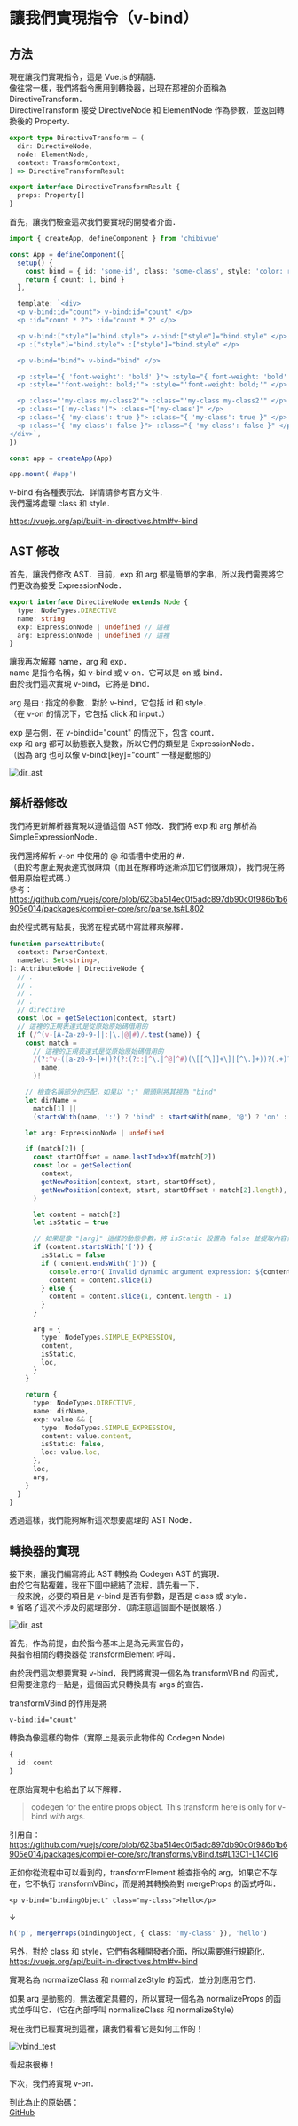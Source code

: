 # 讓我們實現指令（v-bind）

## 方法

現在讓我們實現指令，這是 Vue.js 的精髓．  
像往常一樣，我們將指令應用到轉換器，出現在那裡的介面稱為 DirectiveTransform．  
DirectiveTransform 接受 DirectiveNode 和 ElementNode 作為參數，並返回轉換後的 Property．

```ts
export type DirectiveTransform = (
  dir: DirectiveNode,
  node: ElementNode,
  context: TransformContext,
) => DirectiveTransformResult

export interface DirectiveTransformResult {
  props: Property[]
}
```

首先，讓我們檢查這次我們要實現的開發者介面．

```ts
import { createApp, defineComponent } from 'chibivue'

const App = defineComponent({
  setup() {
    const bind = { id: 'some-id', class: 'some-class', style: 'color: red' }
    return { count: 1, bind }
  },

  template: `<div>
  <p v-bind:id="count"> v-bind:id="count" </p>
  <p :id="count * 2"> :id="count * 2" </p>

  <p v-bind:["style"]="bind.style"> v-bind:["style"]="bind.style" </p>
  <p :["style"]="bind.style"> :["style"]="bind.style" </p>

  <p v-bind="bind"> v-bind="bind" </p>

  <p :style="{ 'font-weight': 'bold' }"> :style="{ font-weight: 'bold' }" </p>
  <p :style="'font-weight: bold;'"> :style="'font-weight: bold;'" </p>

  <p :class="'my-class my-class2'"> :class="'my-class my-class2'" </p>
  <p :class="['my-class']"> :class="['my-class']" </p>
  <p :class="{ 'my-class': true }"> :class="{ 'my-class': true }" </p>
  <p :class="{ 'my-class': false }"> :class="{ 'my-class': false }" </p>
</div>`,
})

const app = createApp(App)

app.mount('#app')
```

v-bind 有各種表示法．詳情請參考官方文件．  
我們還將處理 class 和 style．

https://vuejs.org/api/built-in-directives.html#v-bind

## AST 修改

首先，讓我們修改 AST．目前，exp 和 arg 都是簡單的字串，所以我們需要將它們更改為接受 ExpressionNode．

```ts
export interface DirectiveNode extends Node {
  type: NodeTypes.DIRECTIVE
  name: string
  exp: ExpressionNode | undefined // 這裡
  arg: ExpressionNode | undefined // 這裡
}
```

讓我再次解釋 name，arg 和 exp．  
name 是指令名稱，如 v-bind 或 v-on．它可以是 on 或 bind．  
由於我們這次實現 v-bind，它將是 bind．

arg 是由 : 指定的參數．對於 v-bind，它包括 id 和 style．  
（在 v-on 的情況下，它包括 click 和 input．）

exp 是右側．在 v-bind:id="count" 的情況下，包含 count．  
exp 和 arg 都可以動態嵌入變數，所以它們的類型是 ExpressionNode．  
（因為 arg 也可以像 v-bind:[key]="count" 一樣是動態的）

![dir_ast](https://raw.githubusercontent.com/chibivue-land/chibivue/main/book/images/dir_ast.drawio.png)

## 解析器修改

我們將更新解析器實現以遵循這個 AST 修改．我們將 exp 和 arg 解析為 SimpleExpressionNode．

我們還將解析 v-on 中使用的 @ 和插槽中使用的 #．  
（由於考慮正規表達式很麻煩（而且在解釋時逐漸添加它們很麻煩），我們現在將借用原始程式碼．）  
參考：https://github.com/vuejs/core/blob/623ba514ec0f5adc897db90c0f986b1b6905e014/packages/compiler-core/src/parse.ts#L802

由於程式碼有點長，我將在程式碼中寫註釋來解釋．

```ts
function parseAttribute(
  context: ParserContext,
  nameSet: Set<string>,
): AttributeNode | DirectiveNode {
  // .
  // .
  // .
  // .
  // directive
  const loc = getSelection(context, start)
  // 這裡的正規表達式是從原始原始碼借用的
  if (/^(v-[A-Za-z0-9-]|:|\.|@|#)/.test(name)) {
    const match =
      // 這裡的正規表達式是從原始原始碼借用的
      /(?:^v-([a-z0-9-]+))?(?:(?::|^\.|^@|^#)(\[[^\]]+\]|[^\.]+))?(.+)?$/i.exec(
        name,
      )!

    // 檢查名稱部分的匹配，如果以 ":" 開頭則將其視為 "bind"
    let dirName =
      match[1] ||
      (startsWith(name, ':') ? 'bind' : startsWith(name, '@') ? 'on' : '')

    let arg: ExpressionNode | undefined

    if (match[2]) {
      const startOffset = name.lastIndexOf(match[2])
      const loc = getSelection(
        context,
        getNewPosition(context, start, startOffset),
        getNewPosition(context, start, startOffset + match[2].length),
      )

      let content = match[2]
      let isStatic = true

      // 如果是像 "[arg]" 這樣的動態參數，將 isStatic 設置為 false 並提取內容作為內容
      if (content.startsWith('[')) {
        isStatic = false
        if (!content.endsWith(']')) {
          console.error(`Invalid dynamic argument expression: ${content}`)
          content = content.slice(1)
        } else {
          content = content.slice(1, content.length - 1)
        }
      }

      arg = {
        type: NodeTypes.SIMPLE_EXPRESSION,
        content,
        isStatic,
        loc,
      }
    }

    return {
      type: NodeTypes.DIRECTIVE,
      name: dirName,
      exp: value && {
        type: NodeTypes.SIMPLE_EXPRESSION,
        content: value.content,
        isStatic: false,
        loc: value.loc,
      },
      loc,
      arg,
    }
  }
}
```

透過這樣，我們能夠解析這次想要處理的 AST Node．

## 轉換器的實現

接下來，讓我們編寫將此 AST 轉換為 Codegen AST 的實現．  
由於它有點複雜，我在下圖中總結了流程．請先看一下．  
一般來說，必要的項目是 v-bind 是否有參數，是否是 class 或 style．  
※ 省略了這次不涉及的處理部分．（請注意這個圖不是很嚴格．）

![dir_ast](https://raw.githubusercontent.com/chibivue-land/chibivue/main/book/images/transform_vbind.drawio.png)

首先，作為前提，由於指令基本上是為元素宣告的，  
與指令相關的轉換器從 transformElement 呼叫．

由於我們這次想要實現 v-bind，我們將實現一個名為 transformVBind 的函式，  
但需要注意的一點是，這個函式只轉換具有 args 的宣告．

transformVBind 的作用是將

```
v-bind:id="count"
```

轉換為像這樣的物件（實際上是表示此物件的 Codegen Node）

```ts
{
  id: count
}
```

在原始實現中也給出了以下解釋．

> codegen for the entire props object. This transform here is only for v-bind _with_ args.

引用自：https://github.com/vuejs/core/blob/623ba514ec0f5adc897db90c0f986b1b6905e014/packages/compiler-core/src/transforms/vBind.ts#L13C1-L14C16

正如你從流程中可以看到的，transformElement 檢查指令的 arg，如果它不存在，它不執行 transformVBind，而是將其轉換為對 mergeProps 的函式呼叫．

```vue
<p v-bind="bindingObject" class="my-class">hello</p>
```

↓

```ts
h('p', mergeProps(bindingObject, { class: 'my-class' }), 'hello')
```

另外，對於 class 和 style，它們有各種開發者介面，所以需要進行規範化．  
https://vuejs.org/api/built-in-directives.html#v-bind

實現名為 normalizeClass 和 normalizeStyle 的函式，並分別應用它們．

如果 arg 是動態的，無法確定具體的，所以實現一個名為 normalizeProps 的函式並呼叫它．（它在內部呼叫 normalizeClass 和 normalizeStyle）

現在我們已經實現到這裡，讓我們看看它是如何工作的！

![vbind_test](https://raw.githubusercontent.com/chibivue-land/chibivue/main/book/images/vbind_test.png)

看起來很棒！

下次，我們將實現 v-on．

到此為止的原始碼：  
[GitHub](https://github.com/chibivue-land/chibivue/tree/main/book/impls/50_basic_template_compiler/020_v_bind)
